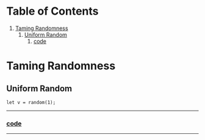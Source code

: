 
# Table of Contents

1.  [Taming Randomness](#org1fb6ef2)
    1.  [Uniform Random](#orgb810bc6)
        1.  [code](#org004f0cc)



<a id="org1fb6ef2"></a>

# Taming Randomness


<a id="orgb810bc6"></a>

## Uniform Random

    let v = random(1);

---


<a id="org004f0cc"></a>

### [code](js/sketch_01.js)

---

